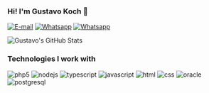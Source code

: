 ### Hi! I'm Gustavo Koch 👋

[![E-mail](https://img.shields.io/badge/Microsoft_Outlook-0078D4?style=for-the-badge&logo=microsoft-outlook&logoColor=white)](mailto:gustavok@outlook.com.br)
[![Whatsapp](https://img.shields.io/badge/WhatsApp-25D366?style=for-the-badge&logo=whatsapp&logoColor=white)](https://api.whatsapp.com/send/?phone=5548988740122)
[![Whatsapp](https://img.shields.io/badge/Instagram-E4405F?style=for-the-badge&logo=instagram&logoColor=white)](https://www.instagram.com/gustakoch)

![Gustavo's GitHub Stats](https://github-readme-stats.vercel.app/api?username=gustakoch&show_icons=true&theme=dracula)

### Technologies I work with

<div style="display: inline-block;">
  <img src="https://img.shields.io/badge/PHP-777BB4?style=for-the-badge&logo=php&logoColor=white" alt="php5" />
  <img src="https://img.shields.io/badge/Node.js-43853D?style=for-the-badge&logo=node.js&logoColor=white" alt="nodejs" />
  <img src="https://img.shields.io/badge/TypeScript-007ACC?style=for-the-badge&logo=typescript&logoColor=white" alt="typescript" />
  <img src="https://img.shields.io/badge/JavaScript-F7DF1E?style=for-the-badge&logo=javascript&logoColor=black" alt="javascript" />
  <img src="https://img.shields.io/badge/HTML5-E34F26?style=for-the-badge&logo=html5&logoColor=white" alt="html" />
  <img src="https://img.shields.io/badge/CSS3-1572B6?style=for-the-badge&logo=css3&logoColor=white" alt="css" />
  <img src="https://img.shields.io/badge/Oracle-F80000?style=for-the-badge&logo=oracle&logoColor=black" alt="oracle" />
  <img src="https://img.shields.io/badge/PostgreSQL-316192?style=for-the-badge&logo=postgresql&logoColor=white" alt="postgresql" />
</div>
